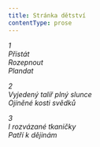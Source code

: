 ```yaml
---
title: Stránka dětství
contentType: prose
---
```


<section>

_1  
Přistát  
Rozepnout  
Plandat_

</section>

<section>

_2  
Vyjedený talíř plný slunce  
Ojíněné kosti svědků_

</section>

<section>

_3  
I rozvázané tkaničky  
Patří k dějinám_

</section>
